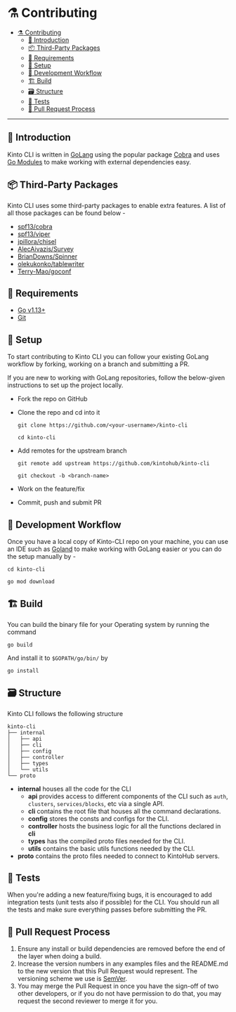 # :alembic: Contributing

- [:alembic: Contributing](#alembic-contributing)
  - [:see_no_evil: Introduction](#see_no_evil-introduction)
  - [:package: Third-Party Packages](#package-third-party-packages)
  - [:seedling: Requirements](#seedling-requirements)
  - [:construction_worker: Setup](#construction_worker-setup)
  - [:hammer: Development Workflow](#hammer-development-workflow)
  - [:building_construction: Build](#building_construction-build)
  - [:card_file_box: Structure](#card_file_box-structure)
  - [:wrench: Tests](#wrench-tests)
  - [:triangular_flag_on_post: Pull Request Process](#triangular_flag_on_post-pull-request-process)

---

## :see_no_evil: Introduction

Kinto CLI is written in [GoLang](https://golang.org/) using the popular package [Cobra](https://github.com/spf13/cobra) and uses [Go Modules](https://github.com/golang/go/wiki/Modules) to make working with external dependencies easy.

## :package: Third-Party Packages

Kinto CLI uses some third-party packages to enable extra features. A list of all those packages can be found below -

- [spf13/cobra](https://github.com/spf13/cobra)
- [spf13/viper](https://github.com/spf13/viper)
- [jpillora/chisel](https://github.com/jpillora/chisel)
- [AlecAivazis/Survey](https://github.com/AlecAivazis/survey)
- [BrianDowns/Spinner](https://github.com/briandowns/spinner)
- [olekukonko/tablewriter](https://github.com/olekukonko/tablewriter)
- [Terry-Mao/goconf](https://github.com/Terry-Mao/goconf)

## :seedling: Requirements

- [Go v1.13+](https://golang.org/doc/install)
- [Git](https://git-scm.com/downloads)

## :construction_worker: Setup

To start contributing to Kinto CLI you can follow your existing GoLang workflow by forking, working on a branch and submitting a PR.

If you are new to working with GoLang repositories, follow the below-given instructions to set up the project locally.

- Fork the repo on GitHub
- Clone the repo and cd into it
  
  ```
  git clone https://github.com/<your-username>/kinto-cli

  cd kinto-cli
  ```
- Add remotes for the upstream branch

  ```
  git remote add upstream https://github.com/kintohub/kinto-cli
  
  git checkout -b <branch-name>
  ```
- Work on the feature/fix
- Commit, push and submit PR

## :hammer: Development Workflow

Once you have a local copy of Kinto-CLI repo on your machine, you can use an IDE such as [Goland](https://www.jetbrains.com/go/download/) to make working with GoLang easier or you can do the setup manually by -

```
cd kinto-cli

go mod download
```

## :building_construction: Build

You can build the binary file for your Operating system by running the command

```
go build
```

And install it to `$GOPATH/go/bin/` by

```
go install
```

## :card_file_box: Structure

Kinto CLI follows the following structure

```
kinto-cli
├── internal
│   ├── api
│   ├── cli
│   ├── config
│   ├── controller
│   ├── types
│   └── utils
└── proto
```

- **internal** houses all the code for the CLI
  - **api** provides access to different components of the CLI such as `auth`, `clusters`, `services/blocks`, etc via a single API.
  - **cli** contains the root file that houses all the command declarations.
  - **config** stores the consts and configs for the CLI.
  - **controller** hosts the business logic for all the functions declared in **cli**
  - **types** has the compiled proto files needed for the CLI.
  - **utils** contains the basic utils functions needed by the CLI.
- **proto** contains the proto files needed to connect to KintoHub servers.

## :wrench: Tests

When you're adding a new feature/fixing bugs, it is encouraged to add integration tests (unit tests also if possible) for the CLI. You should run all the tests and make sure everything passes before submitting the PR.

## :triangular_flag_on_post: Pull Request Process

1. Ensure any install or build dependencies are removed before the end of the layer when doing a
   build.
2. Increase the version numbers in any examples files and the README.md to the new version that this
   Pull Request would represent. The versioning scheme we use is [SemVer](http://semver.org/).
3. You may merge the Pull Request in once you have the sign-off of two other developers, or if you
   do not have permission to do that, you may request the second reviewer to merge it for you.
